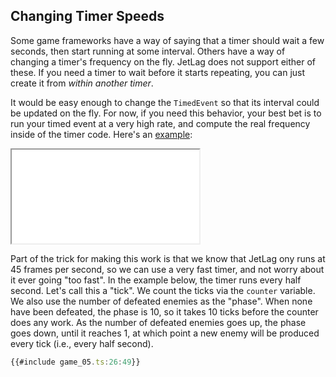 ## Changing Timer Speeds

Some game frameworks have a way of saying that a timer should wait a few
seconds, then start running at some interval.  Others have a way of changing a
timer's frequency on the fly.  JetLag does not support either of these.  If you
need a timer to wait before it starts repeating, you can just create it from
*within another timer*.

It would be easy enough to change the `TimedEvent` so that its interval could be
updated on the fly.  For now, if you need this behavior, your best bet is to run
your timed event at a very high rate, and compute the real frequency inside of
the timer code.  Here's an [example](game_05.ts):

<iframe src="./game_05.iframe.html"></iframe>

Part of the trick for making this work is that we know that JetLag ony runs at
45 frames per second, so we can use a very fast timer, and not worry about it
ever going "too fast".  In the example below, the timer runs every half second.
Let's call this a "tick".  We count the ticks via the `counter` variable.  We
also use the number of defeated enemies as the "phase".  When none have been
defeated, the phase is 10, so it takes 10 ticks before the counter does any
work.  As the number of defeated enemies goes up, the phase goes down, until it
reaches 1, at which point a new enemy will be produced every tick (i.e., every
half second).

```typescript
{{#include game_05.ts:26:49}}
```
